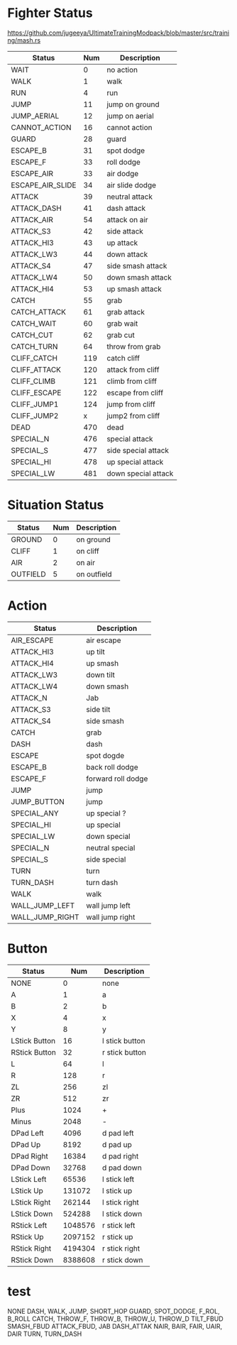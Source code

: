 
# Fighter Status
https://github.com/jugeeya/UltimateTrainingModpack/blob/master/src/training/mash.rs

| Status           | Num | Description         |
| ---------------- | --- | ------------------- |
| WAIT             | 0   | no action           |
| WALK             | 1   | walk                |
| RUN              | 4   | run                 |
| JUMP             | 11  | jump on ground      |
| JUMP_AERIAL      | 12  | jump on aerial      |
| CANNOT_ACTION    | 16  | cannot action       |
| GUARD            | 28  | guard               |
| ESCAPE_B         | 31  | spot dodge          |
| ESCAPE_F         | 33  | roll dodge          |
| ESCAPE_AIR       | 33  | air dodge           |
| ESCAPE_AIR_SLIDE | 34  | air slide dodge     |
| ATTACK           | 39  | neutral attack      |
| ATTACK_DASH      | 41  | dash attack         |
| ATTACK_AIR       | 54  | attack on air       |
| ATTACK_S3        | 42  | side attack         |
| ATTACK_HI3       | 43  | up attack           |
| ATTACK_LW3       | 44  | down attack         |
| ATTACK_S4        | 47  | side smash attack   |
| ATTACK_LW4       | 50  | down smash attack   |
| ATTACK_HI4       | 53  | up smash attack     |
| CATCH            | 55  | grab                |
| CATCH_ATTACK     | 61  | grab attack         |
| CATCH_WAIT       | 60  | grab wait           |
| CATCH_CUT        | 62  | grab cut            |
| CATCH_TURN       | 64  | throw from grab     |
| CLIFF_CATCH      | 119 | catch cliff         |
| CLIFF_ATTACK     | 120 | attack from cliff   |
| CLIFF_CLIMB      | 121 | climb from cliff    |
| CLIFF_ESCAPE     | 122 | escape from cliff   |
| CLIFF_JUMP1      | 124 | jump from cliff     |
| CLIFF_JUMP2      | x   | jump2 from cliff    |
| DEAD             | 470 | dead                |
| SPECIAL_N        | 476 | special attack      |
| SPECIAL_S        | 477 | side special attack |
| SPECIAL_HI       | 478 | up special attack   |
| SPECIAL_LW       | 481 | down special attack |

# Situation Status

| Status   | Num | Description |
| -------- | --- | ----------- |
| GROUND   | 0   | on ground   |
| CLIFF    | 1   | on cliff    |
| AIR      | 2   | on air      |
| OUTFIELD | 5   | on outfield |

# Action

| Status          | Description        |
| --------------- | ------------------ |
| AIR_ESCAPE      | air escape         |
| ATTACK_HI3      | up tilt            |
| ATTACK_HI4      | up smash           |
| ATTACK_LW3      | down tilt          |
| ATTACK_LW4      | down smash         |
| ATTACK_N        | Jab                |
| ATTACK_S3       | side tilt          |
| ATTACK_S4       | side smash         |
| CATCH           | grab               |
| DASH            | dash               |
| ESCAPE          | spot dogde         |
| ESCAPE_B        | back roll dodge    |
| ESCAPE_F        | forward roll dodge |
| JUMP            | jump               |
| JUMP_BUTTON     | jump               |
| SPECIAL_ANY     | up special ?       |
| SPECIAL_HI      | up special         |
| SPECIAL_LW      | down special       |
| SPECIAL_N       | neutral special    |
| SPECIAL_S       | side special       |
| TURN            | turn               |
| TURN_DASH       | turn dash          |
| WALK            | walk               |
| WALL_JUMP_LEFT  | wall jump left     |
| WALL_JUMP_RIGHT | wall jump right    |

# Button

| Status        | Num     | Description    |
| ------------- | ------- | -------------- |
| NONE          | 0       | none           |
| A             | 1       | a              |
| B             | 2       | b              |
| X             | 4       | x              |
| Y             | 8       | y              |
| LStick Button | 16      | l stick button |
| RStick Button | 32      | r stick button |
| L             | 64      | l              |
| R             | 128     | r              |
| ZL            | 256     | zl             |
| ZR            | 512     | zr             |
| Plus          | 1024    | +              |
| Minus         | 2048    | -              |
| DPad Left     | 4096    | d pad left     |
| DPad Up       | 8192    | d pad up       |
| DPad Right    | 16384   | d pad right    |
| DPad Down     | 32768   | d pad down     |
| LStick Left   | 65536   | l stick left   |
| LStick Up     | 131072  | l stick up     |
| LStick Right  | 262144  | l stick right  |
| LStick Down   | 524288  | l stick down   |
| RStick Left   | 1048576 | r stick left   |
| RStick Up     | 2097152 | r stick up     |
| RStick Right  | 4194304 | r stick right  |
| RStick Down   | 8388608 | r stick down   |

# test
NONE
DASH, WALK, JUMP, SHORT_HOP
GUARD, SPOT_DODGE, F_ROL, B_ROLL
CATCH, THROW_F, THROW_B, THROW_U, THROW_D
TILT_FBUD
SMASH_FBUD
ATTACK_FBUD, JAB
DASH_ATTAK
NAIR, BAIR, FAIR, UAIR, DAIR
TURN, TURN_DASH
